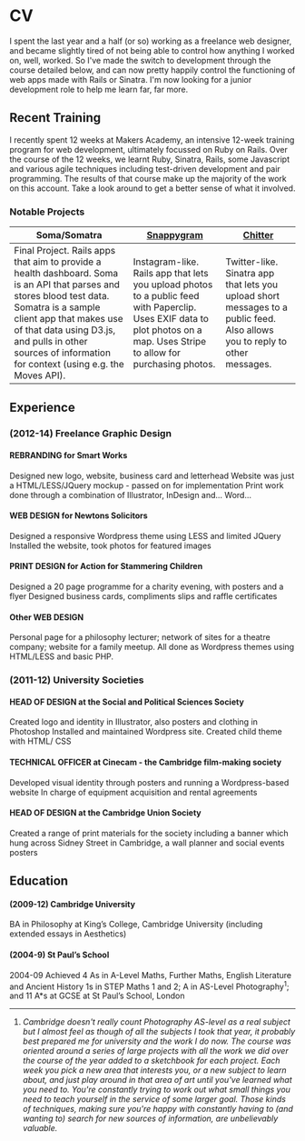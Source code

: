 # CV

I spent the last year and a half (or so) working as a freelance web designer, and became slightly tired of not being able to control how anything I worked on, well, worked. So I've made the switch to development through the course detailed below, and can now pretty happily control the functioning of web apps made with Rails or Sinatra. I'm now looking for a junior development role to help me learn far, far more.

## Recent Training

I recently spent 12 weeks at Makers Academy, an intensive 12-week training program for web development, ultimately focussed on Ruby on Rails. Over the course of the 12 weeks, we learnt Ruby, Sinatra, Rails, some Javascript and various agile techniques including test-driven development and pair programming. The results of that course make up the majority of the work on this account. Take a look around to get a better sense of what it involved.

### Notable Projects

| Soma/Somatra | [Snappygram](https://github.com/NotTheUsual/Snappygram) | [Chitter](https://github.com/NotTheUsual/Chitter) |
| ------------ | ---------- | ------- |
| Final Project. Rails apps that aim to provide a health dashboard. Soma is an API that parses and stores blood test data. Somatra is a sample client app that makes use of that data using D3.js, and pulls in other sources of information for context (using e.g. the Moves API). | Instagram-like. Rails app that lets you upload photos to a public feed with Paperclip. Uses EXIF data to plot photos on a map. Uses Stripe to allow for purchasing photos. | Twitter-like. Sinatra app that lets you upload short messages to a public feed. Also allows you to reply to other messages. |


## Experience

### (2012-14) Freelance Graphic Design

#### REBRANDING for Smart Works
Designed new logo, website, business card and letterhead
Website was just a HTML/LESS/JQuery mockup - passed on for implementation
Print work done through a combination of Illustrator, InDesign and... Word...

#### WEB DESIGN for Newtons Solicitors
Designed a responsive Wordpress theme using LESS and limited JQuery
Installed the website, took photos for featured images

#### PRINT DESIGN for Action for Stammering Children
Designed a 20 page programme for a charity evening, with posters and a flyer
Designed business cards, compliments slips and raffle certificates

#### Other WEB DESIGN
Personal page for a philosophy lecturer; network of sites for a theatre company; website for a family meetup. All done as Wordpress themes using HTML/LESS and basic PHP.

### (2011-12) University Societies

#### HEAD OF DESIGN at the Social and Political Sciences Society
Created logo and identity in Illustrator, also posters and clothing in Photoshop 
Installed and maintained Wordpress site. Created child theme with HTML/ CSS

#### TECHNICAL OFFICER at Cinecam - the Cambridge film-making society
Developed visual identity through posters and running a Wordpress-based website
In charge of equipment acquisition and rental agreements

#### HEAD OF DESIGN at the Cambridge Union Society
Created a range of print materials for the society including a banner which hung across Sidney Street in Cambridge, a wall planner and social events posters

## Education

#### (2009-12) Cambridge University
BA in Philosophy at King’s College, Cambridge University (including extended essays in Aesthetics)

#### (2004-9) St Paul’s School
2004-09 Achieved 4 As in A-Level Maths, Further Maths, English Literature and Ancient History 1s in STEP Maths 1 and 2; A in AS-Level Photography<sup>1</sup>; and 11 A*s at GCSE at St Paul’s School, London

---

1. *Cambridge doesn't really count Photography AS-level as a real subject but I almost feel as though of all the subjects I took that year, it probably best prepared me for university and the work I do now. The course was oriented around a series of large projects with all the work we did over the course of the year added to a sketchbook for each project. Each week you pick a new area that interests you, or a new subject to learn about, and just play around in that area of art until you've learned what you need to. You're constantly trying to work out what small things you need to teach yourself in the service of some larger goal. Those kinds of techniques, making sure you're happy with constantly having to (and wanting to) search for new sources of information, are unbelievably valuable.*
